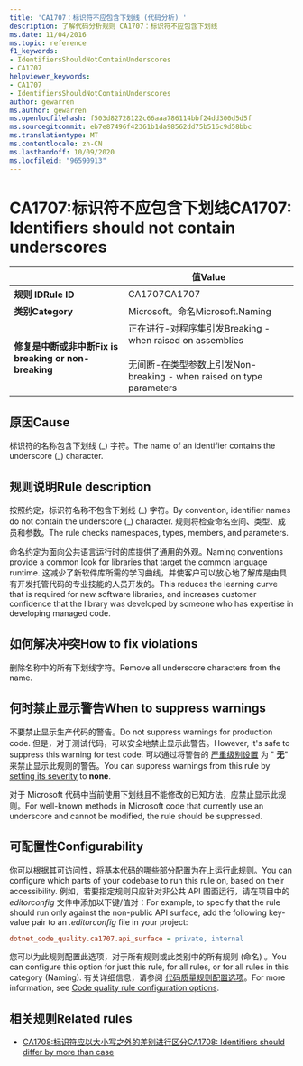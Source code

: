 ```yaml
---
title: 'CA1707：标识符不应包含下划线 (代码分析) '
description: 了解代码分析规则 CA1707：标识符不应包含下划线
ms.date: 11/04/2016
ms.topic: reference
f1_keywords:
- IdentifiersShouldNotContainUnderscores
- CA1707
helpviewer_keywords:
- CA1707
- IdentifiersShouldNotContainUnderscores
author: gewarren
ms.author: gewarren
ms.openlocfilehash: f503d82728122c66aaa786114bbf24dd300d5d5f
ms.sourcegitcommit: eb7e87496f42361b1da98562dd75b516c9d58bbc
ms.translationtype: MT
ms.contentlocale: zh-CN
ms.lasthandoff: 10/09/2020
ms.locfileid: "96590913"
---
```

# <a name="ca1707-identifiers-should-not-contain-underscores"></a><span data-ttu-id="54462-103">CA1707:标识符不应包含下划线</span><span class="sxs-lookup"><span data-stu-id="54462-103">CA1707: Identifiers should not contain underscores</span></span>

| | <span data-ttu-id="54462-104">值</span><span class="sxs-lookup"><span data-stu-id="54462-104">Value</span></span> |
|-|-|
| <span data-ttu-id="54462-105">**规则 ID**</span><span class="sxs-lookup"><span data-stu-id="54462-105">**Rule ID**</span></span> |<span data-ttu-id="54462-106">CA1707</span><span class="sxs-lookup"><span data-stu-id="54462-106">CA1707</span></span>|
| <span data-ttu-id="54462-107">**类别**</span><span class="sxs-lookup"><span data-stu-id="54462-107">**Category**</span></span> |<span data-ttu-id="54462-108">Microsoft。命名</span><span class="sxs-lookup"><span data-stu-id="54462-108">Microsoft.Naming</span></span>|
| <span data-ttu-id="54462-109">**修复是中断或非中断**</span><span class="sxs-lookup"><span data-stu-id="54462-109">**Fix is breaking or non-breaking**</span></span> |<span data-ttu-id="54462-110">正在进行-对程序集引发</span><span class="sxs-lookup"><span data-stu-id="54462-110">Breaking - when raised on assemblies</span></span><br/><br/><span data-ttu-id="54462-111">无间断-在类型参数上引发</span><span class="sxs-lookup"><span data-stu-id="54462-111">Non-breaking - when raised on type parameters</span></span>|

## <a name="cause"></a><span data-ttu-id="54462-112">原因</span><span class="sxs-lookup"><span data-stu-id="54462-112">Cause</span></span>

<span data-ttu-id="54462-113">标识符的名称包含下划线 (\_) 字符。</span><span class="sxs-lookup"><span data-stu-id="54462-113">The name of an identifier contains the underscore (\_) character.</span></span>

## <a name="rule-description"></a><span data-ttu-id="54462-114">规则说明</span><span class="sxs-lookup"><span data-stu-id="54462-114">Rule description</span></span>

<span data-ttu-id="54462-115">按照约定，标识符名称不包含下划线 (\_) 字符。</span><span class="sxs-lookup"><span data-stu-id="54462-115">By convention, identifier names do not contain the underscore (\_) character.</span></span> <span data-ttu-id="54462-116">规则将检查命名空间、类型、成员和参数。</span><span class="sxs-lookup"><span data-stu-id="54462-116">The rule checks namespaces, types, members, and parameters.</span></span>

<span data-ttu-id="54462-117">命名约定为面向公共语言运行时的库提供了通用的外观。</span><span class="sxs-lookup"><span data-stu-id="54462-117">Naming conventions provide a common look for libraries that target the common language runtime.</span></span> <span data-ttu-id="54462-118">这减少了新软件库所需的学习曲线，并使客户可以放心地了解库是由具有开发托管代码的专业技能的人员开发的。</span><span class="sxs-lookup"><span data-stu-id="54462-118">This reduces the learning curve that is required for new software libraries, and increases customer confidence that the library was developed by someone who has expertise in developing managed code.</span></span>

## <a name="how-to-fix-violations"></a><span data-ttu-id="54462-119">如何解决冲突</span><span class="sxs-lookup"><span data-stu-id="54462-119">How to fix violations</span></span>

<span data-ttu-id="54462-120">删除名称中的所有下划线字符。</span><span class="sxs-lookup"><span data-stu-id="54462-120">Remove all underscore characters from the name.</span></span>

## <a name="when-to-suppress-warnings"></a><span data-ttu-id="54462-121">何时禁止显示警告</span><span class="sxs-lookup"><span data-stu-id="54462-121">When to suppress warnings</span></span>

<span data-ttu-id="54462-122">不要禁止显示生产代码的警告。</span><span class="sxs-lookup"><span data-stu-id="54462-122">Do not suppress warnings for production code.</span></span> <span data-ttu-id="54462-123">但是，对于测试代码，可以安全地禁止显示此警告。</span><span class="sxs-lookup"><span data-stu-id="54462-123">However, it's safe to suppress this warning for test code.</span></span> <span data-ttu-id="54462-124">可以通过将警告的 [严重级别设置](../configuration-options.md#severity-level) 为 " **无**" 来禁止显示此规则的警告。</span><span class="sxs-lookup"><span data-stu-id="54462-124">You can suppress warnings from this rule by [setting its severity](../configuration-options.md#severity-level) to **none**.</span></span>

<span data-ttu-id="54462-125">对于 Microsoft 代码中当前使用下划线且不能修改的已知方法，应禁止显示此规则。</span><span class="sxs-lookup"><span data-stu-id="54462-125">For well-known methods in Microsoft code that currently use an underscore and cannot be modified, the rule should be suppressed.</span></span>

## <a name="configurability"></a><span data-ttu-id="54462-126">可配置性</span><span class="sxs-lookup"><span data-stu-id="54462-126">Configurability</span></span>

<span data-ttu-id="54462-127">你可以根据其可访问性，将基本代码的哪些部分配置为在上运行此规则。</span><span class="sxs-lookup"><span data-stu-id="54462-127">You can configure which parts of your codebase to run this rule on, based on their accessibility.</span></span> <span data-ttu-id="54462-128">例如，若要指定规则只应针对非公共 API 图面运行，请在项目中的 *editorconfig* 文件中添加以下键/值对：</span><span class="sxs-lookup"><span data-stu-id="54462-128">For example, to specify that the rule should run only against the non-public API surface, add the following key-value pair to an *.editorconfig* file in your project:</span></span>

```ini
dotnet_code_quality.ca1707.api_surface = private, internal
```

<span data-ttu-id="54462-129">您可以为此规则配置此选项，对于所有规则或此类别中的所有规则 (命名) 。</span><span class="sxs-lookup"><span data-stu-id="54462-129">You can configure this option for just this rule, for all rules, or for all rules in this category (Naming).</span></span> <span data-ttu-id="54462-130">有关详细信息，请参阅 [代码质量规则配置选项](../code-quality-rule-options.md)。</span><span class="sxs-lookup"><span data-stu-id="54462-130">For more information, see [Code quality rule configuration options](../code-quality-rule-options.md).</span></span>

## <a name="related-rules"></a><span data-ttu-id="54462-131">相关规则</span><span class="sxs-lookup"><span data-stu-id="54462-131">Related rules</span></span>

- [<span data-ttu-id="54462-132">CA1708:标识符应以大小写之外的差别进行区分</span><span class="sxs-lookup"><span data-stu-id="54462-132">CA1708: Identifiers should differ by more than case</span></span>](ca1708.md)
